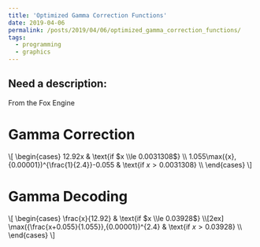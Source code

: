 ```yaml
---
title: 'Optimized Gamma Correction Functions'
date: 2019-04-06
permalink: /posts/2019/04/06/optimized_gamma_correction_functions/
tags:
  - programming
  - graphics
---
```


Need a description:
------
From the Fox Engine

Gamma Correction
======

\\[
\begin{cases}
      12.92x                                           & \\text{if $x \\le 0.0031308$}  \\\\
      1.055\\max({x},{0.00001})^{\\frac{1}{2.4}}-0.055 & \\text{if $x   >  0.0031308$}  \\\\
\end{cases}
\\]

Gamma Decoding
======

\\[
\begin{cases}
      \\frac{x}{12.92}                                & \\text{if $x \\le 0.03928$}  \\\\[2ex]
      \\max({\\frac{x+0.055}{1.055}},{0.00001})^{2.4} & \\text{if $x   >  0.03928$}   \\\\
\end{cases}
\\]